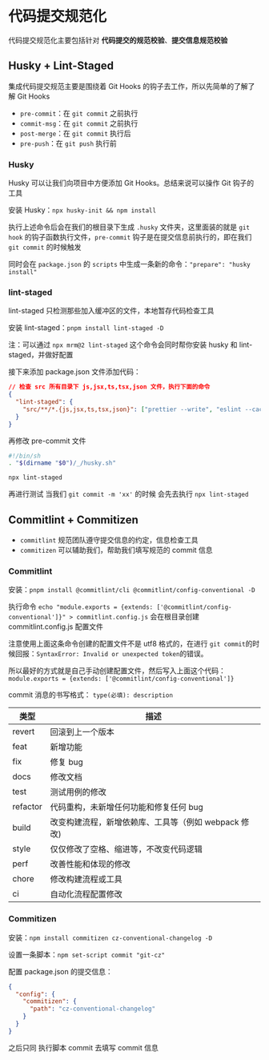 # 代码提交规范化

代码提交规范化主要包括针对 **代码提交的规范校验**、**提交信息规范校验**

## Husky + Lint-Staged

集成代码提交规范主要是围绕着 Git Hooks 的钩子去工作，所以先简单的了解了解 Git Hooks

- `pre-commit`：在 `git commit` 之前执行
- `commit-msg`：在 `git commit` 之前执行
- `post-merge`：在 `git commit` 执行后
- `pre-push`：在 `git push` 执行前

### Husky

Husky 可以让我们向项目中方便添加 Git Hooks。总结来说可以操作 Git 钩子的工具

安装 Husky：`npx husky-init && npm install`

执行上述命令后会在我们的根目录下生成 `.husky` 文件夹，这里面装的就是 `git hook` 的钩子函数执行文件，`pre-commit` 钩子是在提交信息前执行的，即在我们 `git commit` 的时候触发

同时会在 `package.json` 的 `scripts` 中生成一条新的命令：`"prepare": "husky install"`

### lint-staged

lint-staged 只检测那些加入缓冲区的文件，本地暂存代码检查工具

安装 lint-staged：`pnpm install lint-staged -D`

注：可以通过 `npx mrm@2 lint-staged` 这个命令会同时帮你安装 husky 和 lint-staged，并做好配置

接下来添加 package.json 文件添加代码：

```json
// 检查 src 所有目录下 js,jsx,ts,tsx,json 文件，执行下面的命令
{
  "lint-staged": {
    "src/**/*.{js,jsx,ts,tsx,json}": ["prettier --write", "eslint --cache --fix"]
  }
}
```

再修改 pre-commit 文件

```sh
#!/bin/sh
. "$(dirname "$0")/_/husky.sh"

npx lint-staged
```

再进行测试 当我们 `git commit -m 'xx'` 的时候 会先去执行 `npx lint-staged`

## Commitlint + Commitizen

- `commitlint` 规范团队遵守提交信息的约定，信息检查工具
- `commitizen` 可以辅助我们，帮助我们填写规范的 commit 信息

### Commitlint

安装：`pnpm install @commitlint/cli @commitlint/config-conventional -D`

执行命令 `echo "module.exports = {extends: ['@commitlint/config-conventional']}" > commitlint.config.js` 会在根目录创建 commitlint.config.js 配置文件

注意使用上面这条命令创建的配置文件不是 utf8 格式的，在进行 `git commit`的时候回报：`SyntaxError: Invalid or unexpected token`的错误。

所以最好的方式就是自己手动创建配置文件，然后写入上面这个代码：`module.exports = {extends: ['@commitlint/config-conventional']}`

commit 消息的书写格式： `type(必填): description`

| 类型     | 描述                                                 |
| -------- | ---------------------------------------------------- |
| revert   | 回滚到上一个版本                                     |
| feat     | 新增功能                                             |
| fix      | 修复 bug                                             |
| docs     | 修改文档                                             |
| test     | 测试用例的修改                                       |
| refactor | 代码重构，未新增任何功能和修复任何 bug               |
| build    | 改变构建流程，新增依赖库、工具等（例如 webpack 修改) |
| style    | 仅仅修改了空格、缩进等，不改变代码逻辑               |
| perf     | 改善性能和体现的修改                                 |
| chore    | 修改构建流程或工具                                   |
| ci       | 自动化流程配置修改                                   |

### Commitizen

安装：`npm install commitizen cz-conventional-changelog -D`

设置一条脚本：`npm set-script commit "git-cz"`

配置 package.json 的提交信息：

```json
{
  "config": {
    "commitizen": {
      "path": "cz-conventional-changelog"
    }
  }
}
```

之后只同 执行脚本 commit 去填写 commit 信息
